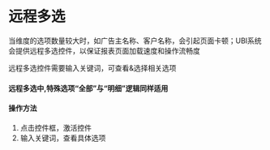 # 远程多选

当维度的选项数量较大时，如广告主名称、客户名称，会引起页面卡顿；UBI系统会提供远程多选控件，以保证报表页面加载速度和操作流畅度

远程多选控件需要输入关键词，可查看&选择相关选项

#### 远程多选中,特殊选项“全部”与“明细”逻辑同样适用 <a id="yuan-cheng-duo-xuan-zhong-te-shu-xuan-xiang-quan-bu-yu-ming-xi-luo-ji-tong-yang-shi-yong"></a>

#### 操作方法 <a id="cao-zuo-fang-fa"></a>

1. 点击控件框，激活控件
2. 输入关键词，查看具体选项

